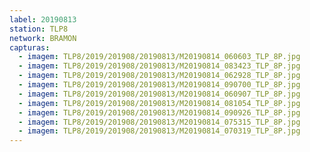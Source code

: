 ```yaml
---
label: 20190813
station: TLP8
network: BRAMON
capturas:
  - imagem: TLP8/2019/201908/20190813/M20190814_060603_TLP_8P.jpg
  - imagem: TLP8/2019/201908/20190813/M20190814_083423_TLP_8P.jpg
  - imagem: TLP8/2019/201908/20190813/M20190814_062928_TLP_8P.jpg
  - imagem: TLP8/2019/201908/20190813/M20190814_090700_TLP_8P.jpg
  - imagem: TLP8/2019/201908/20190813/M20190814_060907_TLP_8P.jpg
  - imagem: TLP8/2019/201908/20190813/M20190814_081054_TLP_8P.jpg
  - imagem: TLP8/2019/201908/20190813/M20190814_090926_TLP_8P.jpg
  - imagem: TLP8/2019/201908/20190813/M20190814_075315_TLP_8P.jpg
  - imagem: TLP8/2019/201908/20190813/M20190814_070319_TLP_8P.jpg
---
```

